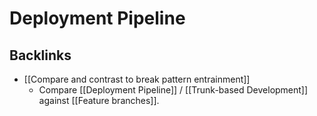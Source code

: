 # Deployment Pipeline

## Backlinks
* [[Compare and contrast to break pattern entrainment]]
	* Compare  [[Deployment Pipeline]] / [[Trunk-based Development]] against [[Feature branches]].

<!-- #evergreen -->

<!-- {BearID:FBFC8774-4E4E-41D4-960F-998A1D158783} -->
